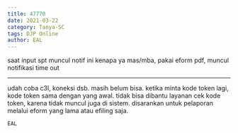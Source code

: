 ```yaml
---
title: 47770
date: 2021-03-22
category: Tanya-SC
tags: DJP Online
author: EAL
---
```


saat input spt muncul notif ini kenapa ya mas/mba, pakai eform pdf, muncul notifikasi time out

---

udah coba c3l, koneksi dsb. masih belum bisa. ketika minta kode token lagi, kode token sama dengan yang awal. tidak bisa dibantu layanan cek kode token, karena tidak muncul juga di sistem. disarankan untuk pelaporan melalui eform yang lama atau efiling saja.

`EAL`
